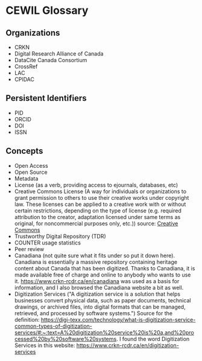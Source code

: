 # CEWIL Glossary


## Organizations

- CRKN
- Digital Research Alliance of Canada
- DataCite Canada Consortium
- CrossRef
- LAC
- CPIDAC

## Persistent Identifiers

- PID
- ORCID
- DOI
- ISSN

## Concepts

- Open Access
- Open Source
- Metadata
- License (as a verb, providing access to ejournals, databases, etc)
- Creative Commons License (A way for individuals or organizations to grant permission to others to use their creative works under copyright law. These licenses can be applied to a creative work with or without certain restrictions, depending on the type of license (e.g. required attribution to the creator, adaptation licensed under same terms as original, for noncommercial purposes only, etc.)) source: [Creative Commons](https://creativecommons.org/share-your-work/cclicenses/)
- Trustworthy Digital Repository (TDR)
- COUNTER usage statistics
- Peer review
- Canadiana (not quite sure what it fits under so put it down here). Canadiana is essentially a massive repository containing heritage content about Canada that has been digitized. Thanks to Canadiana, it is made available free of charge and online to anybody who wants to use it. https://www.crkn-rcdr.ca/en/canadiana was used as a basis for information, and I also browsed the Canadiana website a bit as well.
- Digitization Services ("A digitization service is a solution that helps businesses convert physical data, such as paper documents, technical drawings, or archived files, into digital formats that can be managed, retrieved, and processed by software systems.") Source for the definition: https://digi-texx.com/technology/what-is-digitization-service-common-types-of-digitization-services/#:~:text=A%20digitization%20service%20is%20a,and%20processed%20by%20software%20systems. I found the word Digitization Services in this website: https://www.crkn-rcdr.ca/en/digitization-services